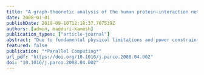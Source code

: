 ```yaml
---
title: "A graph-theoretic analysis of the human protein-interaction network using multicore parallel algorithms"
date: 2008-01-01
publishDate: 2019-09-10T12:18:37.707539Z
authors: [admin, madduri-kamesh]
publication_types: ["article-journal"]
abstract: "Due to fundamental physical limitations and power constraints, we are witnessing a paradigm shift in commodity microprocessor architecture to multicore designs. Continued performance now requires the exploitation of concurrency at the algorithm level. In this article, we demonstrate the application of high performance computing techniques in systems biology and present multicore algorithms for the important research problem of protein-interaction network (PIN) analysis.  PINs play an important role in understanding the functional and organizational principles of biological processes. Promising computational techniques for key systems biology research problems such as identification of signaling pathways, novel protein function prediction, and the study of disease mechanisms, are based on topological characteristics of the protein interactome. Several complex network models have been proposed to explain the evolution of protein networks, and these models primarily try to reproduce the topological features observed in yeast, the model eukaryote interactome. In this article, we study the structural properties of a high-confidence human interaction network, constructed by assimilating recent experimentally derived interaction data. We identify topological properties common to the yeast and human protein networks.  Betweenness is a quantitative measure of centrality of an entity in a complex network, and is based on computing all-pairs shortest paths in the graph. A novel contribution of our work is the analysis of the degree–betweenness centrality correlation in the human PIN. Jeong et al. empirically showed that betweenness is positively correlated with the essentiality and evolutionary age of a protein. We observe that proteins with high betweenness, but low degree (or connectivity) are abundant in the human PIN. We have designed efficient and portable parallel implementations for the exact calculation of betweenness and other compute-intensive centrality metrics relevant to interactome analysis. For example, on the Sun Fire T2000 server with the UltraSparc T1 (Niagara) processor, we achieve a relative speedup of about 16 using 32 threads for a typical instance of betweenness centrality on a PIN, reducing the running time from nearly 3 1/2 to 13 s."
featured: false
publication: "*Parallel Computing*"
url_pdf: "https://doi.org/10.1016/j.parco.2008.04.002"
doi: "10.1016/j.parco.2008.04.002"
---
```


